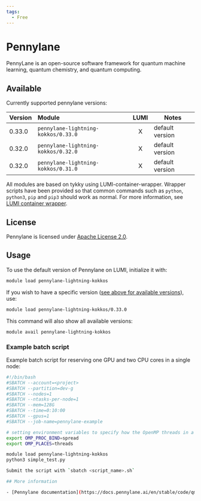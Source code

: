 ```yaml
---
tags:
  - Free
---
```


# Pennylane

PennyLane is an open-source software framework for quantum machine learning, 
quantum chemistry, and quantum computing.

## Available

Currently supported pennylane versions:

| Version | Module                               | LUMI  | Notes           |
|:--------|:-------------------------------------|:-----:|-----------------|
| 0.33.0  | `pennylane-lightning-kokkos/0.33.0`  | X     | default version |
| 0.32.0  | `pennylane-lightning-kokkos/0.32.0`  | X     | default version |
| 0.32.0  | `pennylane-lightning-kokkos/0.31.0`  | X     | default version |

All modules are based on tykky using LUMI-container-wrapper.
Wrapper scripts have been provided so that common commands such as `python`,
`python3`, `pip` and `pip3` should work as normal. For more information, see
[LUMI container wrapper](https://docs.lumi-supercomputer.eu/software/installing/container-wrapper/).

## License

Pennylane is licensed under
[Apache License 2.0](https://github.com/PennyLaneAI/pennylane/blob/master/LICENSE).

## Usage

To use the default version of Pennylane on LUMI, initialize
it with:

```bash
module load pennylane-lightning-kokkos
```
If you wish to have a specific version ([see above for available
versions](#available)), use:

```bash
module load pennylane-lightning-kokkos/0.33.0
```
This command will also show all available versions:

```text
module avail pennylane-lightning-kokkos
```

### Example batch script

Example batch script for reserving one GPU and two CPU cores in a single node:

```bash title="LUMI"
#!/bin/bash
#SBATCH --account=<project>
#SBATCH --partition=dev-g
#SBATCH --nodes=1
#SBATCH --ntasks-per-node=1
#SBATCH --mem=128G
#SBATCH --time=0:10:00
#SBATCH --gpus=1
#SBATCH --job-name=pennylane-example

# setting environment variables to specify how the OpenMP threads in a program are bound to processors
export OMP_PROC_BIND=spread  
export OMP_PLACES=threads

module load pennylane-lightning-kokkos
python3 simple_test.py

Submit the script with `sbatch <script_name>.sh`

## More information

- [Pennylane documentation](https://docs.pennylane.ai/en/stable/code/qml.html)
